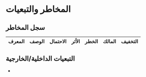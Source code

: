 # المخاطر والتبعيات

## سجل المخاطر
| المعرف | الوصف | الاحتمال | الأثر | الخطر | المالك | التخفيف |
|---|---|---|---|---|---|---|

## التبعيات الداخلية/الخارجية
- 
